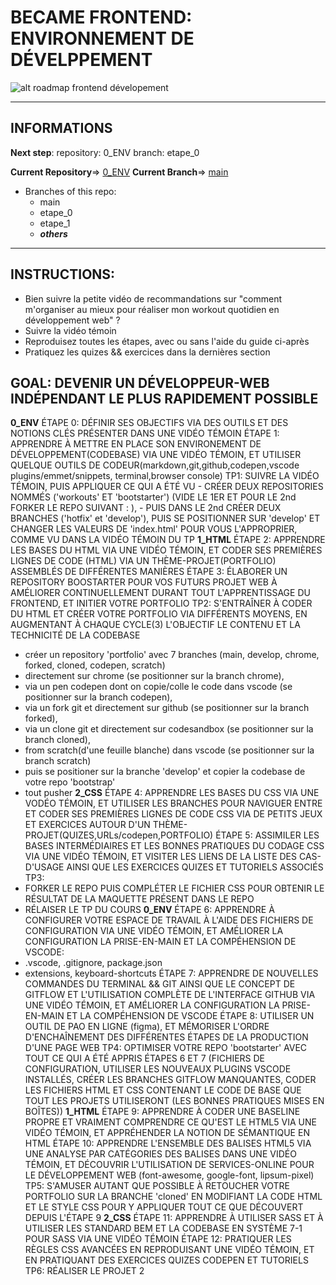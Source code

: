 # BECAME FRONTEND: ENVIRONNEMENT DE DÉVELPPEMENT
![alt roadmap frontend dévelopement](image.jpg)


---

## INFORMATIONS
**Next step**: 
repository: 0_ENV
branch: etape_0

**Current Repository**=>  [0_ENV](https://github.com/achicyr/0_ENV)
**Current Branch**=> [main](https://github.com/achicyr/0_ENV)
- Branches of this repo:
    - main
    - etape_0
    - etape_1
    - ___others___

---

## INSTRUCTIONS:

- Bien suivre la petite vidéo de recommandations sur "comment m'organiser au mieux pour réaliser mon workout quotidien en développement web" ?
- Suivre la vidéo témoin
- Reproduisez toutes les étapes, avec ou sans l'aide du guide ci-après
- Pratiquez les quizes && exercices dans la dernières section


## GOAL: DEVENIR UN DÉVELOPPEUR-WEB INDÉPENDANT LE PLUS RAPIDEMENT POSSIBLE

**0_ENV**
ÉTAPE 0: DÉFINIR SES OBJECTIFS VIA DES OUTILS ET DES NOTIONS CLÉS PRÉSENTER DANS UNE VIDÉO TÉMOIN
ÉTAPE 1: APPRENDRE À METTRE EN PLACE SON ENVIRONEMENT DE DÉVELOPPEMENT(CODEBASE) VIA UNE VIDÉO TÉMOIN, ET UTILISER QUELQUE OUTILS DE CODEUR(markdown,git,github,codepen,vscode plugins/emmet/snippets, terminal,browser console)
TP1: SUIVRE LA VIDÉO TÉMOIN, PUIS APPLIQUER CE QUI A ÉTÉ VU
                    - CRÉER DEUX REPOSITORIES NOMMÉS ('workouts' ET 'bootstarter') (VIDE LE 1ER ET POUR LE 2nd FORKER LE REPO SUIVANT : ), 
                    - PUIS DANS LE 2nd CRÉER DEUX BRANCHES ('hotfix' et 'develop'), PUIS SE POSITIONNER SUR 'develop' ET CHANGER LES VALEURS DE 'index.html' POUR VOUS L'APPROPRIER, COMME VU DANS LA VIDÉO TÉMOIN DU TP
**1_HTML**
ÉTAPE 2: APPRENDRE LES BASES DU HTML VIA UNE VIDÉO TÉMOIN, ET CODER SES PREMIÈRES LIGNES DE CODE (HTML) VIA UN THÈME-PROJET(PORTFOLIO) ASSEMBLÉS DE DIFFÉRENTES MANIÈRES
ÉTAPE 3: ÉLABORER UN REPOSITORY BOOSTARTER POUR VOS FUTURS PROJET WEB À AMÉLIORER CONTINUELLEMENT DURANT TOUT L'APPRENTISSAGE DU FRONTEND, ET INITIER VOTRE PORTFOLIO
TP2: S'ENTRAÎNER À CODER DU HTML ET CRÉER VOTRE PORTFOLIO VIA DIFFÉRENTS MOYENS, EN AUGMENTANT À CHAQUE CYCLE(3) L'OBJECTIF LE CONTENU ET LA TECHNICITÉ DE LA CODEBASE 
- créer un repository 'portfolio' avec 7 branches (main, develop, chrome, forked, cloned, codepen, scratch)
- directement sur chrome (se positionner sur la branch chrome),
- via un pen codepen dont on copie/colle le code dans vscode (se positionner sur la branch codepen),
- via un fork git et directement sur github (se positionner sur la branch forked),
- via un clone git et directement sur codesandbox (se positionner sur la branch cloned),
- from scratch(d'une feuille blanche) dans vscode (se positionner sur la branch scratch)
- puis se positioner sur la branche 'develop' et copier la codebase de votre repo 'bootstrap'
- tout pusher
**2_CSS**
ÉTAPE 4: APPRENDRE LES BASES DU CSS VIA UNE VODÉO TÉMOIN, ET UTILISER LES BRANCHES POUR NAVIGUER ENTRE ET CODER SES PREMIÈRES LIGNES DE CODE CSS VIA DE PETITS JEUX ET EXERCICES AUTOUR D'UN THÈME-PROJET(QUIZES,URLs/codepen,PORTFOLIO)
ÉTAPE 5: ASSIMILER LES BASES  INTERMÉDIAIRES ET LES BONNES PRATIQUES DU CODAGE CSS VIA UNE VIDÉO TÉMOIN, ET VISITER LES LIENS DE LA LISTE DES CAS-D'USAGE AINSI QUE LES EXERCICES QUIZES ET TUTORIELS ASSOCIÉS
TP3: 
- FORKER LE REPO PUIS COMPLÉTER LE FICHIER CSS POUR OBTENIR LE RÉSULTAT DE LA MAQUETTE PRÉSENT DANS LE REPO
- RÉLAISER LE TP DU COURS
**0_ENV**
ÉTAPE 6: APPRENDRE À CONFIGURER VOTRE ESPACE DE TRAVAIL À L'AIDE DES FICHIERS DE CONFIGURATION VIA UNE VIDÉO TÉMOIN, ET AMÉLIORER LA CONFIGURATION LA PRISE-EN-MAIN ET LA COMPÉHENSION DE VSCODE:
- .vscode, .gitignore, package.json
- extensions, keyboard-shortcuts
ÉTAPE 7: APPRENDRE DE NOUVELLES COMMANDES DU TERMINAL && GIT AINSI QUE LE CONCEPT DE GITFLOW ET L'UTILISATION COMPLÈTE DE L'INTERFACE GITHUB VIA UNE VIDÉO TÉMOIN, ET AMÉLIORER LA CONFIGURATION LA PRISE-EN-MAIN ET LA COMPÉHENSION DE VSCODE
ÉTAPE 8: UTILISER UN OUTIL DE PAO EN LIGNE (figma), ET MÉMORISER L'ORDRE D'ENCHAÎNEMENT DES DIFFÉRENTES ÉTAPES DE LA PRODUCTION D'UNE PAGE WEB
TP4: OPTIMISER VOTRE REPO 'bootstarter' AVEC TOUT CE QUI A ÉTÉ APPRIS ÉTAPES 6 ET 7 (FICHIERS DE CONFIGURATION, UTILISER LES NOUVEAUX PLUGINS VSCODE INSTALLÉS, CRÉER LES BRANCHES GITFLOW MANQUANTES, CODER LES FICHIERS HTML ET CSS CONTENANT LE CODE DE BASE QUE TOUT LES PROJETS UTILISERONT (LES BONNES PRATIQUES MISES EN BOÎTES))
**1_HTML**
ÉTAPE 9: APPRENDRE À CODER UNE BASELINE PROPRE ET VRAIMENT COMPRENDRE CE QU'EST LE HTML5 VIA UNE VIDÉO TÉMOIN, ET APPRÉHENDER LA NOTION DE SÉMANTIQUE EN HTML
ÉTAPE 10: APPRENDRE L'ENSEMBLE DES BALISES HTML5 VIA UNE ANALYSE PAR CATÉGORIES DES BALISES DANS UNE VIDÉO TÉMOIN, ET DÉCOUVRIR L'UTILISATION DE SERVICES-ONLINE POUR LE DÉVELOPPEMENT WEB (font-awesome, google-font, lipsum-pixel)
        TP5: S'AMUSER AUTANT QUE POSSIBLE À RETOUCHER VOTRE PORTFOLIO SUR LA BRANCHE 'cloned' EN MODIFIANT LA CODE HTML ET LE STYLE CSS POUR Y APPLIQUER TOUT CE QUE DÉCOUVERT DEPUIS L'ÉTAPE 9
**2_CSS**
ÉTAPE 11: APPRENDRE À UTILISER SASS ET À UTILISER LES STANDARD BEM ET LA CODEBASE EN SYSTÈME 7-1 POUR SASS VIA UNE VIDÉO TÉMOIN
ÉTAPE 12: PRATIQUER LES RÈGLES CSS AVANCÉES EN REPRODUISANT UNE VIDÉO TÉMOIN, ET EN PRATIQUANT DES EXERCICES QUIZES CODEPEN ET TUTORIELS
TP6: RÉALISER LE PROJET 2